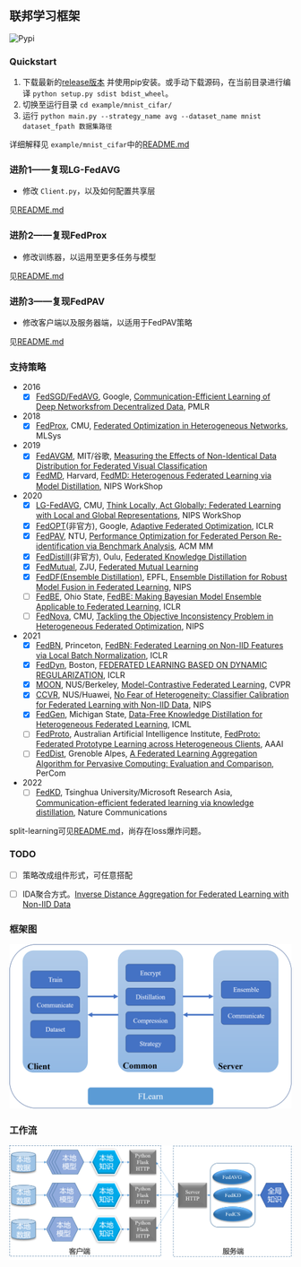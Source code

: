 ## 联邦学习框架

![Pypi](https://img.shields.io/pypi/v/cfl)

### Quickstart

1. 下载最新的[release版本](https://github.com/wnma3mz/flearn/releases/latest) 并使用pip安装。或手动下载源码，在当前目录进行编译 `python setup.py sdist bdist_wheel`。
2. 切换至运行目录 `cd example/mnist_cifar/`
3. 运行 `python main.py --strategy_name avg --dataset_name mnist dataset_fpath 数据集路径`

详细解释见 `example/mnist_cifar`中的[README.md](https://github.com/wnma3mz/flearn/tree/master/example/mnist_cifar)

### 进阶1——复现LG-FedAVG

- 修改 `Client.py`，以及如何配置共享层

见[README.md](https://github.com/wnma3mz/flearn/tree/master/example/LG_reproduction)

### 进阶2——复现FedProx

- 修改训练器，以运用至更多任务与模型

见[README.md](https://github.com/wnma3mz/flearn/tree/master/example/Prox)

### 进阶3——复现FedPAV

- 修改客户端以及服务器端，以适用于FedPAV策略

见[README.md](https://github.com/wnma3mz/flearn/tree/master/example/PAV_reproduction)

### 支持策略
- 2016
   - [X] [FedSGD/FedAVG](), Google, [Communication-Efficient Learning of Deep Networksfrom Decentralized Data](https://arxiv.org/pdf/1602.05629), PMLR
- 2018
   - [x] [FedProx](https://github.com/litian96/FedProx), CMU, [Federated Optimization in Heterogeneous Networks](https://arxiv.org/abs/1812.06127), MLSys
- 2019
   - [X] [FedAVGM](), MIT/谷歌, [Measuring the Effects of Non-Identical Data Distribution for Federated Visual Classification](https://arxiv.org/pdf/1909.06335)
   - [X] [FedMD](https://github.com/diogenes0319/FedMD_clean), Harvard, [FedMD: Heterogenous Federated Learning via Model Distillation](https://arxiv.org/pdf/1910.03581), NIPS WorkShop
- 2020
   - [X] [LG-FedAVG](https://github.com/pliang279/LG-FedAvg), CMU, [Think Locally, Act Globally: Federated Learning with Local and Global Representations](https://arxiv.org/pdf/2001.01523), NIPS WorkShop
   - [X] [FedOPT](https://github.com/adap/flower/blob/main/src/py/flwr/server/strategy/fedadagrad.py)(非官方), Google, [Adaptive Federated Optimization](https://arxiv.org/pdf/2003.00295), ICLR
   - [x] [FedPAV](https://github.com/cap-ntu/FedReID), NTU, [Performance Optimization for Federated Person Re-identification via Benchmark Analysis](https://arxiv.org/pdf/2008.11560), ACM MM
   - [X] [FedDistill](https://github.com/zhuangdizhu/FedGen)(非官方), Oulu, [Federated Knowledge Distillation](https://arxiv.org/pdf/2011.02367) 
   - [X] [FedMutual](), ZJU, [Federated Mutual Learning](https://arxiv.org/pdf/2006.16765)
   - [X] [FedDF(Ensemble Distillation)](https://github.com/epfml/federated-learning-public-code/), EPFL, [Ensemble Distillation for Robust Model Fusion in Federated Learning](https://arxiv.org/pdf/2006.07242), NIPS
   - [ ] [FedBE](https://github.com/hongyouc/FedBE), Ohio State, [FedBE: Making Bayesian Model Ensemble Applicable to Federated Learning](https://arxiv.org/abs/2009.01974), ICLR
  - [ ] [FedNova](), CMU, [Tackling the Objective Inconsistency Problem in Heterogeneous Federated Optimization](https://arxiv.org/pdf/2007.07481), NIPS
- 2021
  - [x] [FedBN](https://github.com/med-air/FedBN), Princeton, [FedBN: Federated Learning on Non-IID Features via Local Batch Normalization](https://arxiv.org/pdf/2102.07623), ICLR
  - [X] [FedDyn](https://github.com/AntixK/FedDyn), Boston, [FEDERATED LEARNING BASED ON DYNAMIC REGULARIZATION](https://arxiv.org/pdf/2111.04263), ICLR
  - [x] [MOON](https://github.com/QinbinLi/MOON), NUS/Berkeley, [Model-Contrastive Federated Learning](https://arxiv.org/pdf/2103.16257.pdf), CVPR
  - [x] [CCVR](), NUS/Huawei, [No Fear of Heterogeneity: Classifier Calibration for Federated Learning with Non-IID Data](https://arxiv.org/pdf/2106.05001), NIPS
  - [x] [FedGen](https://github.com/zhuangdizhu/FedGen), Michigan State, [Data-Free Knowledge Distillation for Heterogeneous Federated Learning](https://arxiv.org/pdf/2105.10056), ICML
  - [ ] [FedProto](https://github.com/yuetan031/fedproto), Australian Artificial Intelligence Institute, [FedProto: Federated Prototype Learning across Heterogeneous Clients](https://www.aaai.org/AAAI22Papers/AAAI-6846.YueT.pdf), AAAI
  - [ ] [FedDist](), Grenoble Alpes, [A Federated Learning Aggregation Algorithm for Pervasive Computing: Evaluation and Comparison](https://arxiv.org/pdf/2110.10223), PerCom
- 2022
  - [ ] [FedKD](https://github.com/wuch15/FedKD), Tsinghua University/Microsoft Research Asia, [Communication-efficient federated learning via knowledge distillation](https://www.nature.com/articles/s41467-022-29763-x), Nature Communications

split-learning可见[README.md](https://github.com/wnma3mz/flearn/tree/master/example/split_learning)，尚存在loss爆炸问题。

### TODO

- [ ] 策略改成组件形式，可任意搭配
- [ ] IDA聚合方式。[Inverse Distance Aggregation for Federated Learning with Non-IID Data](https://arxiv.org/pdf/2008.07665)


### 框架图

![CFL](./imgs/CFL.png)

### 工作流

![CFL工作流](./imgs/CFL工作流.png)
